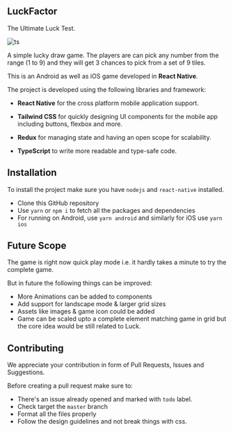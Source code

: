 ## LuckFactor

The Ultimate Luck Test. 


![ts](https://badgen.net/badge/Built%20With/TypeScript/blue)

A simple lucky draw game. The players are can pick any number from the range (1 to 9) and they will get 3 chances to pick from a set of 9 tiles.

This is an Android as well as iOS game developed in __React Native__. 

The project is developed using the following libraries and framework: 

- __React Native__ for the cross platform mobile application support.

- __Tailwind CSS__ for quickly designing UI components for the mobile app including buttons, flexbox and more.

- __Redux__ for managing state and having an open scope for scalability.

- __TypeScript__ to write more readable and type-safe code.

## Installation 

To install the project make sure you have `nodejs` and `react-native` installed.

- Clone this GitHub repository
- Use `yarn` or `npm i` to fetch all the packages and dependencies
- For running on Android, use `yarn android` and similarly for iOS use `yarn ios`

## Future Scope
The game is right now quick play mode i.e. it hardly takes a minute to try the complete game.

But in future the following things can be improved:
- More Animations can be added to components
- Add support for landscape mode & larger grid sizes
- Assets like images & game icon could be added
- Game can be scaled upto a complete element matching game in grid but the core idea would  be still related to Luck.

## Contributing

We appreciate your contribution in form of Pull Requests, Issues and Suggestions. 

Before creating a pull request make sure to:

- There's an issue already opened and marked with `todo` label.
- Check target the `master` branch
- Format all the files properly 
- Follow the design guidelines and not break things with css.
